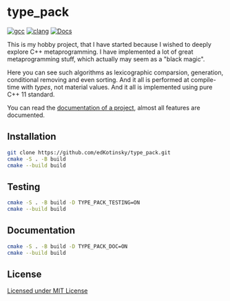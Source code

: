 # type_pack

[![gcc](https://github.com/edKotinsky/type_pack/actions/workflows/gcc.yml/badge.svg)](https://github.com/edKotinsky/type_pack/actions/workflows/gcc.yml)
[![clang](https://github.com/edKotinsky/type_pack/actions/workflows/clang.yml/badge.svg)](https://github.com/edKotinsky/type_pack/actions/workflows/clang.yml)
[![Docs](https://github.com/edKotinsky/type_pack/actions/workflows/docs.yml/badge.svg)](https://github.com/edKotinsky/type_pack/actions/workflows/docs.yml)

This is my hobby project, that I have started because I wished to deeply explore
C++ metaprogramming. I have implemented a lot of great metaprogramming stuff,
which actually may seem as a "black magic". 

Here you can see such algorithms as lexicographic comparsion, generation,
conditional removing and even sorting. And it all is performed at compile-time 
with _types_, not material values. And it all is implemented using pure C++ 11 
standard.

You can read the 
[documentation of a project](https://edkotinsky.github.io/type_pack/), 
almost all features are documented.

## Installation

```sh
git clone https://github.com/edKotinsky/type_pack.git
cmake -S . -B build
cmake --build build
```

## Testing

```sh
cmake -S . -B build -D TYPE_PACK_TESTING=ON
cmake --build build
```

## Documentation

```sh
cmake -S . -B build -D TYPE_PACK_DOC=ON
cmake --build build
```

## License

[Licensed under MIT License](./LICENSE)
